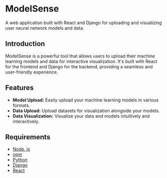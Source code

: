 # ModelSense

A web application built with React and Django for uploading and visualizing user neural network models and data.

## Introduction

ModelSense is a powerful tool that allows users to upload their machine learning models and data for interactive visualization. It's built with React for the frontend and Django for the backend, providing a seamless and user-friendly experience.

## Features

- **Model Upload:** Easily upload your machine learning models in various formats.
- **Data Upload:** Upload datasets for visualization alongside your models.
- **Data Visualization:** Visualize your data and models intuitively and interactively.

## Requirements

- [Node. js](https://nodejs.org/)
- [npm](https://www.npmjs.com/)
- [Python](https://www.python.org/)
- [Django](https://www.djangoproject.com/)
- [React](https://reactjs.org/)

